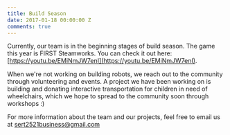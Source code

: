 ```yaml
---
title: Build Season
date: 2017-01-18 00:00:00 Z
comments: true
---
```


Currently, our team is in the beginning stages of build season. The game this year is FIRST Steamworks. You can check it out here: [https://youtu.be/EMiNmJW7enI](https://youtu.be/EMiNmJW7enI).

When we're not working on building robots, we reach out to the community through volunteering and events. A project we have been working on is building and donating interactive transportation for children in need of wheelchairs, which we hope to spread to the community soon through workshops :)

For more information about the team and our projects, feel free to email us at [sert2521business@gmail.com](mailto:sert2521business@gmail.com)
